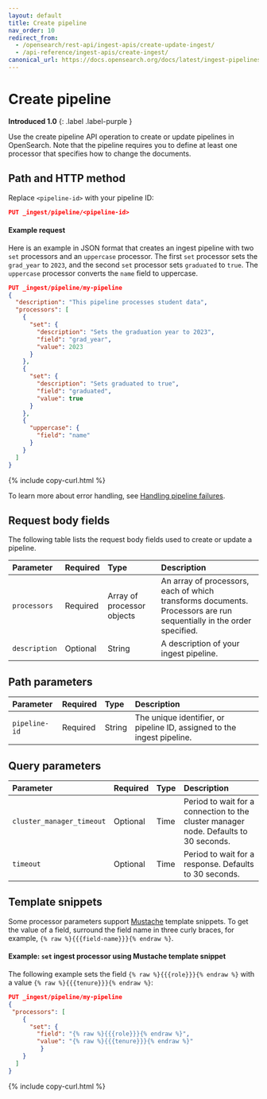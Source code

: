 ```yaml
---
layout: default
title: Create pipeline
nav_order: 10
redirect_from:
  - /opensearch/rest-api/ingest-apis/create-update-ingest/
  - /api-reference/ingest-apis/create-ingest/
canonical_url: https://docs.opensearch.org/docs/latest/ingest-pipelines/create-ingest/
---
```


# Create pipeline
**Introduced 1.0**
{: .label .label-purple }

Use the create pipeline API operation to create or update pipelines in OpenSearch. Note that the pipeline requires you to define at least one processor that specifies how to change the documents. 

## Path and HTTP method

Replace `<pipeline-id>` with your pipeline ID:

```json
PUT _ingest/pipeline/<pipeline-id>
```
#### Example request

Here is an example in JSON format that creates an ingest pipeline with two `set` processors and an `uppercase` processor. The first `set` processor sets the `grad_year` to `2023`, and the second `set` processor sets `graduated` to `true`. The `uppercase` processor converts the `name` field to uppercase.

```json
PUT _ingest/pipeline/my-pipeline
{
  "description": "This pipeline processes student data",
  "processors": [
    {
      "set": {
        "description": "Sets the graduation year to 2023",
        "field": "grad_year",
        "value": 2023
      }
    },
    {
      "set": {
        "description": "Sets graduated to true",
        "field": "graduated",
        "value": true
      }
    },
    {
      "uppercase": {
        "field": "name"
      }
    }
  ]
}
```
{% include copy-curl.html %}

To learn more about error handling, see [Handling pipeline failures]({{site.url}}{{site.baseurl}}/api-reference/ingest-apis/pipeline-failures/).

## Request body fields

The following table lists the request body fields used to create or update a pipeline. 

Parameter | Required | Type | Description
:--- | :--- | :--- | :---
`processors` | Required | Array of processor objects | An array of processors, each of which transforms documents. Processors are run sequentially in the order specified.
`description` | Optional | String | A description of your ingest pipeline. 

## Path parameters

Parameter | Required | Type | Description
:--- | :--- | :--- | :---
`pipeline-id` | Required | String | The unique identifier, or pipeline ID, assigned to the ingest pipeline. 

## Query parameters

Parameter | Required | Type | Description
:--- | :--- | :--- | :---
`cluster_manager_timeout` | Optional | Time | Period to wait for a connection to the cluster manager node. Defaults to 30 seconds.
`timeout` | Optional | Time | Period to wait for a response. Defaults to 30 seconds. 

## Template snippets

Some processor parameters support [Mustache](https://mustache.github.io/) template snippets. To get the value of a field, surround the field name in three curly braces, for example, `{% raw %}{{{field-name}}}{% endraw %}`.

#### Example: `set` ingest processor using Mustache template snippet

The following example sets the field `{% raw %}{{{role}}}{% endraw %}` with a value `{% raw %}{{{tenure}}}{% endraw %}`:

```json
PUT _ingest/pipeline/my-pipeline
{
 "processors": [
    {
      "set": {
        "field": "{% raw %}{{{role}}}{% endraw %}",
        "value": "{% raw %}{{{tenure}}}{% endraw %}"
         }
    }
  ]
}
```
{% include copy-curl.html %}
